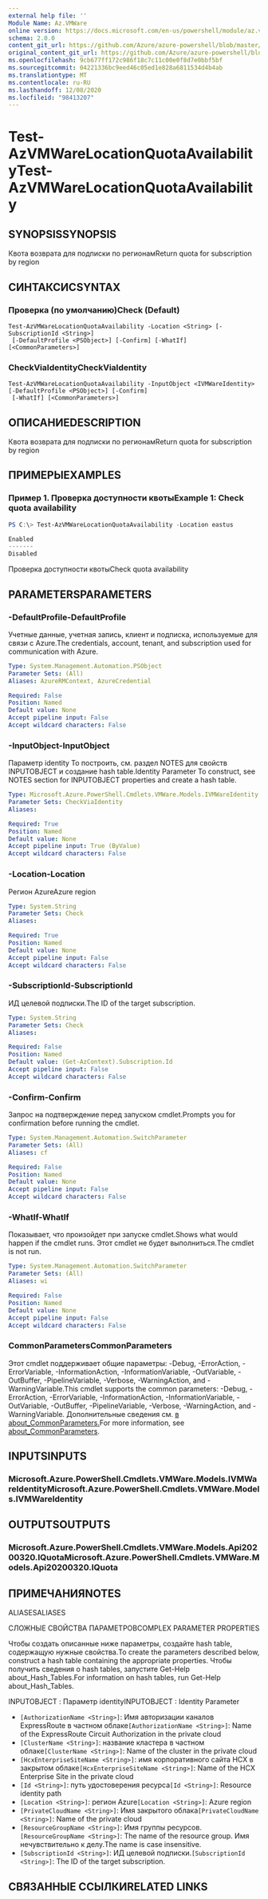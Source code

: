 ```yaml
---
external help file: ''
Module Name: Az.VMWare
online version: https://docs.microsoft.com/en-us/powershell/module/az.vmware/test-azvmwarelocationquotaavailability
schema: 2.0.0
content_git_url: https://github.com/Azure/azure-powershell/blob/master/src/VMWare/help/Test-AzVMWareLocationQuotaAvailability.md
original_content_git_url: https://github.com/Azure/azure-powershell/blob/master/src/VMWare/help/Test-AzVMWareLocationQuotaAvailability.md
ms.openlocfilehash: 9cb677ff172c986f18c7c11c00e0f8d7e0bbf5bf
ms.sourcegitcommit: 04221336bc9eed46c05ed1e828a6811534d4b4ab
ms.translationtype: MT
ms.contentlocale: ru-RU
ms.lasthandoff: 12/08/2020
ms.locfileid: "98413207"
---
```

# <span data-ttu-id="9cbe2-101">Test-AzVMWareLocationQuotaAvailability</span><span class="sxs-lookup"><span data-stu-id="9cbe2-101">Test-AzVMWareLocationQuotaAvailability</span></span>

## <span data-ttu-id="9cbe2-102">SYNOPSIS</span><span class="sxs-lookup"><span data-stu-id="9cbe2-102">SYNOPSIS</span></span>
<span data-ttu-id="9cbe2-103">Квота возврата для подписки по регионам</span><span class="sxs-lookup"><span data-stu-id="9cbe2-103">Return quota for subscription by region</span></span>

## <span data-ttu-id="9cbe2-104">СИНТАКСИС</span><span class="sxs-lookup"><span data-stu-id="9cbe2-104">SYNTAX</span></span>

### <span data-ttu-id="9cbe2-105">Проверка (по умолчанию)</span><span class="sxs-lookup"><span data-stu-id="9cbe2-105">Check (Default)</span></span>
```
Test-AzVMWareLocationQuotaAvailability -Location <String> [-SubscriptionId <String>]
 [-DefaultProfile <PSObject>] [-Confirm] [-WhatIf] [<CommonParameters>]
```

### <span data-ttu-id="9cbe2-106">CheckViaIdentity</span><span class="sxs-lookup"><span data-stu-id="9cbe2-106">CheckViaIdentity</span></span>
```
Test-AzVMWareLocationQuotaAvailability -InputObject <IVMWareIdentity> [-DefaultProfile <PSObject>] [-Confirm]
 [-WhatIf] [<CommonParameters>]
```

## <span data-ttu-id="9cbe2-107">ОПИСАНИЕ</span><span class="sxs-lookup"><span data-stu-id="9cbe2-107">DESCRIPTION</span></span>
<span data-ttu-id="9cbe2-108">Квота возврата для подписки по регионам</span><span class="sxs-lookup"><span data-stu-id="9cbe2-108">Return quota for subscription by region</span></span>

## <span data-ttu-id="9cbe2-109">ПРИМЕРЫ</span><span class="sxs-lookup"><span data-stu-id="9cbe2-109">EXAMPLES</span></span>

### <span data-ttu-id="9cbe2-110">Пример 1. Проверка доступности квоты</span><span class="sxs-lookup"><span data-stu-id="9cbe2-110">Example 1: Check quota availability</span></span>
```powershell
PS C:\> Test-AzVMWareLocationQuotaAvailability -Location eastus

Enabled
-------
Disabled
```

<span data-ttu-id="9cbe2-111">Проверка доступности квоты</span><span class="sxs-lookup"><span data-stu-id="9cbe2-111">Check quota availability</span></span>

## <span data-ttu-id="9cbe2-112">PARAMETERS</span><span class="sxs-lookup"><span data-stu-id="9cbe2-112">PARAMETERS</span></span>

### <span data-ttu-id="9cbe2-113">-DefaultProfile</span><span class="sxs-lookup"><span data-stu-id="9cbe2-113">-DefaultProfile</span></span>
<span data-ttu-id="9cbe2-114">Учетные данные, учетная запись, клиент и подписка, используемые для связи с Azure.</span><span class="sxs-lookup"><span data-stu-id="9cbe2-114">The credentials, account, tenant, and subscription used for communication with Azure.</span></span>

```yaml
Type: System.Management.Automation.PSObject
Parameter Sets: (All)
Aliases: AzureRMContext, AzureCredential

Required: False
Position: Named
Default value: None
Accept pipeline input: False
Accept wildcard characters: False
```

### <span data-ttu-id="9cbe2-115">-InputObject</span><span class="sxs-lookup"><span data-stu-id="9cbe2-115">-InputObject</span></span>
<span data-ttu-id="9cbe2-116">Параметр identity To построить, см. раздел NOTES для свойств INPUTOBJECT и создание hash table.</span><span class="sxs-lookup"><span data-stu-id="9cbe2-116">Identity Parameter To construct, see NOTES section for INPUTOBJECT properties and create a hash table.</span></span>

```yaml
Type: Microsoft.Azure.PowerShell.Cmdlets.VMWare.Models.IVMWareIdentity
Parameter Sets: CheckViaIdentity
Aliases:

Required: True
Position: Named
Default value: None
Accept pipeline input: True (ByValue)
Accept wildcard characters: False
```

### <span data-ttu-id="9cbe2-117">-Location</span><span class="sxs-lookup"><span data-stu-id="9cbe2-117">-Location</span></span>
<span data-ttu-id="9cbe2-118">Регион Azure</span><span class="sxs-lookup"><span data-stu-id="9cbe2-118">Azure region</span></span>

```yaml
Type: System.String
Parameter Sets: Check
Aliases:

Required: True
Position: Named
Default value: None
Accept pipeline input: False
Accept wildcard characters: False
```

### <span data-ttu-id="9cbe2-119">-SubscriptionId</span><span class="sxs-lookup"><span data-stu-id="9cbe2-119">-SubscriptionId</span></span>
<span data-ttu-id="9cbe2-120">ИД целевой подписки.</span><span class="sxs-lookup"><span data-stu-id="9cbe2-120">The ID of the target subscription.</span></span>

```yaml
Type: System.String
Parameter Sets: Check
Aliases:

Required: False
Position: Named
Default value: (Get-AzContext).Subscription.Id
Accept pipeline input: False
Accept wildcard characters: False
```

### <span data-ttu-id="9cbe2-121">-Confirm</span><span class="sxs-lookup"><span data-stu-id="9cbe2-121">-Confirm</span></span>
<span data-ttu-id="9cbe2-122">Запрос на подтверждение перед запуском cmdlet.</span><span class="sxs-lookup"><span data-stu-id="9cbe2-122">Prompts you for confirmation before running the cmdlet.</span></span>

```yaml
Type: System.Management.Automation.SwitchParameter
Parameter Sets: (All)
Aliases: cf

Required: False
Position: Named
Default value: None
Accept pipeline input: False
Accept wildcard characters: False
```

### <span data-ttu-id="9cbe2-123">-WhatIf</span><span class="sxs-lookup"><span data-stu-id="9cbe2-123">-WhatIf</span></span>
<span data-ttu-id="9cbe2-124">Показывает, что произойдет при запуске cmdlet.</span><span class="sxs-lookup"><span data-stu-id="9cbe2-124">Shows what would happen if the cmdlet runs.</span></span>
<span data-ttu-id="9cbe2-125">Этот cmdlet не будет выполниться.</span><span class="sxs-lookup"><span data-stu-id="9cbe2-125">The cmdlet is not run.</span></span>

```yaml
Type: System.Management.Automation.SwitchParameter
Parameter Sets: (All)
Aliases: wi

Required: False
Position: Named
Default value: None
Accept pipeline input: False
Accept wildcard characters: False
```

### <span data-ttu-id="9cbe2-126">CommonParameters</span><span class="sxs-lookup"><span data-stu-id="9cbe2-126">CommonParameters</span></span>
<span data-ttu-id="9cbe2-127">Этот cmdlet поддерживает общие параметры: -Debug, -ErrorAction, -ErrorVariable, -InformationAction, -InformationVariable, -OutVariable, -OutBuffer, -PipelineVariable, -Verbose, -WarningAction, and -WarningVariable.</span><span class="sxs-lookup"><span data-stu-id="9cbe2-127">This cmdlet supports the common parameters: -Debug, -ErrorAction, -ErrorVariable, -InformationAction, -InformationVariable, -OutVariable, -OutBuffer, -PipelineVariable, -Verbose, -WarningAction, and -WarningVariable.</span></span> <span data-ttu-id="9cbe2-128">Дополнительные сведения см. [в about_CommonParameters.](http://go.microsoft.com/fwlink/?LinkID=113216)</span><span class="sxs-lookup"><span data-stu-id="9cbe2-128">For more information, see [about_CommonParameters](http://go.microsoft.com/fwlink/?LinkID=113216).</span></span>

## <span data-ttu-id="9cbe2-129">INPUTS</span><span class="sxs-lookup"><span data-stu-id="9cbe2-129">INPUTS</span></span>

### <span data-ttu-id="9cbe2-130">Microsoft.Azure.PowerShell.Cmdlets.VMWare.Models.IVMWareIdentity</span><span class="sxs-lookup"><span data-stu-id="9cbe2-130">Microsoft.Azure.PowerShell.Cmdlets.VMWare.Models.IVMWareIdentity</span></span>

## <span data-ttu-id="9cbe2-131">OUTPUTS</span><span class="sxs-lookup"><span data-stu-id="9cbe2-131">OUTPUTS</span></span>

### <span data-ttu-id="9cbe2-132">Microsoft.Azure.PowerShell.Cmdlets.VMWare.Models.Api20200320.IQuota</span><span class="sxs-lookup"><span data-stu-id="9cbe2-132">Microsoft.Azure.PowerShell.Cmdlets.VMWare.Models.Api20200320.IQuota</span></span>

## <span data-ttu-id="9cbe2-133">ПРИМЕЧАНИЯ</span><span class="sxs-lookup"><span data-stu-id="9cbe2-133">NOTES</span></span>

<span data-ttu-id="9cbe2-134">ALIASES</span><span class="sxs-lookup"><span data-stu-id="9cbe2-134">ALIASES</span></span>

<span data-ttu-id="9cbe2-135">СЛОЖНЫЕ СВОЙСТВА ПАРАМЕТРОВ</span><span class="sxs-lookup"><span data-stu-id="9cbe2-135">COMPLEX PARAMETER PROPERTIES</span></span>

<span data-ttu-id="9cbe2-136">Чтобы создать описанные ниже параметры, создайте hash table, содержащую нужные свойства.</span><span class="sxs-lookup"><span data-stu-id="9cbe2-136">To create the parameters described below, construct a hash table containing the appropriate properties.</span></span> <span data-ttu-id="9cbe2-137">Чтобы получить сведения о hash tables, запустите Get-Help about_Hash_Tables.</span><span class="sxs-lookup"><span data-stu-id="9cbe2-137">For information on hash tables, run Get-Help about_Hash_Tables.</span></span>


<span data-ttu-id="9cbe2-138">INPUTOBJECT <IVMWareIdentity> : Параметр identity</span><span class="sxs-lookup"><span data-stu-id="9cbe2-138">INPUTOBJECT <IVMWareIdentity>: Identity Parameter</span></span>
  - <span data-ttu-id="9cbe2-139">`[AuthorizationName <String>]`: Имя авторизации каналов ExpressRoute в частном облаке</span><span class="sxs-lookup"><span data-stu-id="9cbe2-139">`[AuthorizationName <String>]`: Name of the ExpressRoute Circuit Authorization in the private cloud</span></span>
  - <span data-ttu-id="9cbe2-140">`[ClusterName <String>]`: название кластера в частном облаке</span><span class="sxs-lookup"><span data-stu-id="9cbe2-140">`[ClusterName <String>]`: Name of the cluster in the private cloud</span></span>
  - <span data-ttu-id="9cbe2-141">`[HcxEnterpriseSiteName <String>]`: имя корпоративного сайта HCX в закрытом облаке</span><span class="sxs-lookup"><span data-stu-id="9cbe2-141">`[HcxEnterpriseSiteName <String>]`: Name of the HCX Enterprise Site in the private cloud</span></span>
  - <span data-ttu-id="9cbe2-142">`[Id <String>]`: путь удостоверения ресурса</span><span class="sxs-lookup"><span data-stu-id="9cbe2-142">`[Id <String>]`: Resource identity path</span></span>
  - <span data-ttu-id="9cbe2-143">`[Location <String>]`: регион Azure</span><span class="sxs-lookup"><span data-stu-id="9cbe2-143">`[Location <String>]`: Azure region</span></span>
  - <span data-ttu-id="9cbe2-144">`[PrivateCloudName <String>]`: Имя закрытого облака</span><span class="sxs-lookup"><span data-stu-id="9cbe2-144">`[PrivateCloudName <String>]`: Name of the private cloud</span></span>
  - <span data-ttu-id="9cbe2-145">`[ResourceGroupName <String>]`: Имя группы ресурсов.</span><span class="sxs-lookup"><span data-stu-id="9cbe2-145">`[ResourceGroupName <String>]`: The name of the resource group.</span></span> <span data-ttu-id="9cbe2-146">Имя нечувствительно к делу.</span><span class="sxs-lookup"><span data-stu-id="9cbe2-146">The name is case insensitive.</span></span>
  - <span data-ttu-id="9cbe2-147">`[SubscriptionId <String>]`: ИД целевой подписки.</span><span class="sxs-lookup"><span data-stu-id="9cbe2-147">`[SubscriptionId <String>]`: The ID of the target subscription.</span></span>

## <span data-ttu-id="9cbe2-148">СВЯЗАННЫЕ ССЫЛКИ</span><span class="sxs-lookup"><span data-stu-id="9cbe2-148">RELATED LINKS</span></span>

